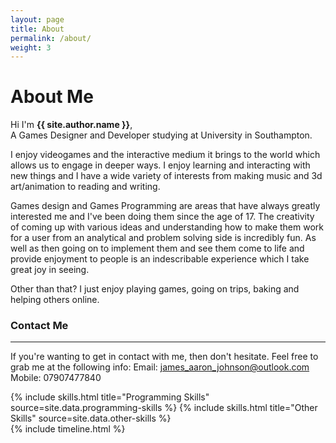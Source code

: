 ```yaml
---
layout: page
title: About
permalink: /about/
weight: 3
---
```


# **About Me**

Hi I'm **{{ site.author.name }}**,<br>
A Games Designer and Developer studying at University in Southampton. 

I enjoy videogames and the interactive medium it brings to the world which allows us to engage in deeper ways. I enjoy learning and interacting with new things and I have a wide variety of interests from making music and 3d art/animation to reading and writing.

Games design and Games Programming are areas that have always greatly interested me and I've been doing them since the age of 17. The creativity of coming up with various ideas and understanding how to make them work for a user from an analytical and problem solving side is incredibly fun. As well as then going on to implement them and see them come to life and provide enjoyment to people is an indescribable experience which I take great joy in seeing.

Other than that? I just enjoy playing games, going on trips, baking and helping others online.

### Contact Me
---
If you're wanting to get in contact with me, then don't hesitate. Feel free to grab me at the following info:
Email: [james_aaron_johnson@outlook.com](mailto:james_aaron_johnson@outlook.com)    Mobile: 07907477840

<div class="row">
{% include skills.html title="Programming Skills" source=site.data.programming-skills %}
{% include skills.html title="Other Skills" source=site.data.other-skills %}
</div>

<div class="row">
{% include timeline.html %}
</div>